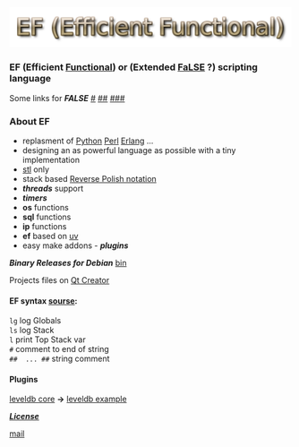 ![ef](./ef.png "EF (Efficient Functional)")

### EF (Efficient [Functional](https://en.wikipedia.org/wiki/Functional_programming)) or (Extended [FaLSE](https://esolangs.org/wiki/FALSE) ?) scripting language

Some links for ***FALSE*** [#](http://wiki.c2.com/?FalseLanguage) [##](http://strlen.com/false-language/)  [###](https://ru.wikipedia.org/wiki/FALSE) 

### About EF

- replasment of [Python](https://en.wikipedia.org/wiki/Python_(programming_language)) [Perl](https://en.wikipedia.org/wiki/Perl) [Erlang](https://en.wikipedia.org/wiki/Erlang_(programming_language)) ...
- designing an as powerful language as possible with a tiny implementation
- [stl](https://en.wikipedia.org/wiki/Standard_Template_Library) only 
- stack based [Reverse Polish notation](https://en.wikipedia.org/wiki/Reverse_Polish_notation)
- ***threads*** support
- ***timers***
- **os** functions
- **sql** functions
- **ip** functions
- **ef** based on [uv](https://github.com/libuv/libuv)
- easy make addons - ***plugins***

***Binary Releases for Debian*** [bin](./bin)

Projects files on [Qt Creator](https://www.qt.io/)

#### EF syntax [sourse](./ef_proj/ef_lang/ef_lang.cpp "ef_lang.cpp"):

`lg` log Globals  
`ls` log Stack  
`l` print Top Stack var  
`#` comment to end of string  
`##  ... ##` string comment


#### Plugins

[leveldb core](./ef_proj/ef_lev/ef_lev.cpp "ef_lev.cpp") **->** [leveldb example](./bin/lev.ef "lev.ef")

[***License***](https://www.gnu.org/licenses/gpl.html "GPL")

[mail](mailto:hserg1965@rambler.ru "Send...")
